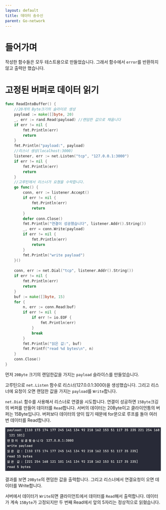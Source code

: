 ```yaml
---
layout: default
title: 데이터 송수신
parent: Go-network
---
```


# 들어가며
작성한 함수들은 모두 테스트용으로 만들었습니다. 그래서 함수에서 `error`를 반환하지 않고 출력만 했습니다.

# 고정된 버퍼로 데이터 읽기
```go
func ReadIntoBuffer() {
	//20개의 Byte크기의 슬라이르 생성
	payload := make([]byte, 20)
	_, err := rand.Read(payload) //랜덤한 값으로 채웁니다
	if err != nil {
		fmt.Println(err)
		return
	}
	fmt.Println("payload:", payload)
	//리스너 생성(localhost:3000)
	listener, err := net.Listen("tcp", "127.0.0.1:3000")
	if err != nil {
		fmt.Println(err)
		return
	}
	//고루틴에서 리스너가 요쳥을 수락합니다.
	go func() {
		conn, err := listener.Accept()
		if err != nil {
			fmt.Println(err)
			return
		}
		defer conn.Close()
		fmt.Println("연결이 성공했습니다", listener.Addr().String())
		_, err = conn.Write(payload)
		if err != nil {
			fmt.Println(err)
			return
		}
		fmt.Println("write payload")
	}()

	conn, err := net.Dial("tcp", listener.Addr().String())
	if err != nil {
		fmt.Println(err)
		return
	}
	buf := make([]byte, 15)
	for {
		n, err := conn.Read(buf)
		if err != nil {
			if err != io.EOF {
				fmt.Println(err)
			}
			break
		}
		fmt.Println("읽은 값:", buf)
		fmt.Printf("read %d bytes\n", n)
	}
	conn.Close()
}
```
먼저 `20Byte` 크기의 랜덤한값을 가지는 `payload` 슬라이스를 만들었습니다.

고루틴으로 `net.Listen` 함수로 리스너(127.0.0.1:3000)을 생성했습니다. 그리고 리스너에 요청이 오면 
랜덤한 값을 가지는 `payload`를 `Write`합니다.  

`net.Dial` 함수를 사용해서 리스너로 연결을 시도합니다. 연결이 성공하면 `15Byte`크깅의 버퍼를 만들어 
데이터를 `Read`합니다. 서버의 데이터는 20Byte이고 클라이언틍의 버퍼는 15Byte입니다. 버퍼보다 데이터의 양이 많기 때문에 
for문으로 루프를 돌아 여러번 데이터를 Read합니다.  

![read_write1](/docs/go_network/images/read_write_1.png)  

결과를 보면 `20Byte`의 랜덤한 값을 출력합니다. 그리고 리스너에서 연결요청이 오면
 데이터를 Write합니다.

서버에서 데이터가 `Write`되면 클라이언트에서 데이터를 `Read`해서 출력합니다. 
데이터가 계속 `15Byte`가 고정되지만 두 번째 Read에서 앞의 5자리는 정상적으로 읽혔습니다.


